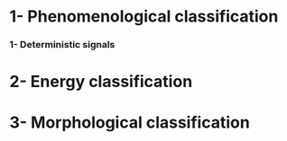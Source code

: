 <h1>1- Phenomenological classification</h1>
<h3>1- Deterministic signals</h3>
<h1>2- Energy classification</h1>
<h1>3- Morphological classification</h1>
